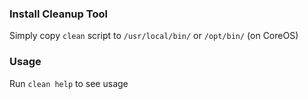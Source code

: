 ### Install Cleanup Tool
Simply copy `clean` script to `/usr/local/bin/` or `/opt/bin/` (on CoreOS)

### Usage
Run `clean help` to see usage
